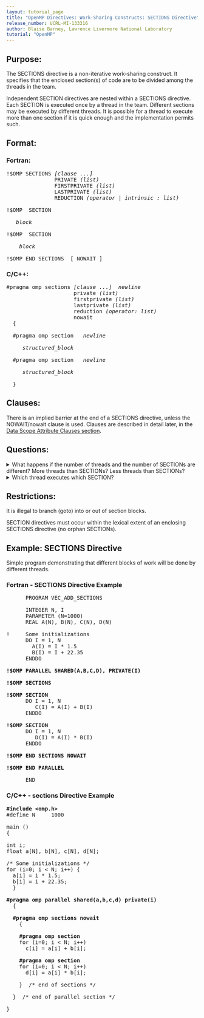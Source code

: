 ```yaml
---
layout: tutorial_page
title: "OpenMP Directives: Work-Sharing Constructs: SECTIONS Directive"
release_number: UCRL-MI-133316
author: Blaise Barney, Lawrence Livermore National Laboratory
tutorial: "OpenMP"
---
```


## Purpose:

The SECTIONS directive is a non-iterative work-sharing construct. It specifies that the enclosed section(s) of code are to be divided among the threads in the team.

Independent SECTION directives are nested within a SECTIONS directive. Each SECTION is executed once by a thread in the team. Different sections may be executed by different threads. It is possible for a thread to execute more than one section if it is quick enough and the implementation permits such.

## Format:

### Fortran:

<pre>
!$OMP SECTIONS <i>[clause ...] </i>
               PRIVATE <i>(list) </i>
               FIRSTPRIVATE <i>(list)</i> 
               LASTPRIVATE <i>(list)</i> 
               REDUCTION <i>(operator | intrinsic : list)</i> 

!$OMP  SECTION 

   <i>block</i>

!$OMP  SECTION 

    <i>block</i> 

!$OMP END SECTIONS  [ NOWAIT ]
</pre>

### C/C++:

<pre>
#pragma omp sections <i>[clause ...]  newline </i>
                     private <i>(list) </i>
                     firstprivate <i>(list)</i> 
                     lastprivate <i>(list) </i>
                     reduction <i>(operator: list)</i> 
                     nowait
  {

  #pragma omp section   <i>newline 

     structured_block</i>

  #pragma omp section   <i>newline 

     structured_block</i>

  }
</pre>

## Clauses:

There is an implied barrier at the end of a SECTIONS directive, unless the NOWAIT/nowait clause is used.
Clauses are described in detail later, in the [Data Scope Attribute Clauses section](data_scope.md).

## Questions:

<details>
  <summary>	What happens if the number of threads and the number of SECTIONs are different? More threads than SECTIONs? Less threads than SECTIONs?</summary>
  
#### ANSWER: 

If there are more threads than sections, some threads will not execute a section and some will.  If there are more sections than threads, the implementation defines how the extra sections are executed.
</details>

 <details>
  <summary>	Which thread executes which SECTION? </summary>
  
#### ANSWER: 

It is up to the implementation to decide which threads will execute a section and which threads will not, and it can vary from execution to execution.
</details>

## Restrictions:

It is illegal to branch (goto) into or out of section blocks.

SECTION directives must occur within the lexical extent of an enclosing SECTIONS directive (no orphan SECTIONs).

## Example: SECTIONS Directive

Simple program demonstrating that different blocks of work will be done by different threads.

### Fortran - SECTIONS Directive Example

<pre>
      PROGRAM VEC_ADD_SECTIONS

      INTEGER N, I
      PARAMETER (N=1000)
      REAL A(N), B(N), C(N), D(N)

!     Some initializations
      DO I = 1, N
        A(I) = I * 1.5
        B(I) = I + 22.35
      ENDDO

<b>!$OMP PARALLEL SHARED(A,B,C,D), PRIVATE(I)

!$OMP SECTIONS

!$OMP SECTION</b>
      DO I = 1, N
         C(I) = A(I) + B(I)
      ENDDO

<b>!$OMP SECTION</b>
      DO I = 1, N
         D(I) = A(I) * B(I)
      ENDDO

<b>!$OMP END SECTIONS NOWAIT

!$OMP END PARALLEL</b>

      END
</pre>

### C/C++ - sections Directive Example

<pre>
<b>#include &lt;omp.h&gt;</b>
#define N     1000

main ()
{

int i;
float a[N], b[N], c[N], d[N];

/* Some initializations */
for (i=0; i < N; i++) {
  a[i] = i * 1.5;
  b[i] = i + 22.35;
  }

<b>#pragma omp parallel shared(a,b,c,d) private(i)</b>
  {

  <b>#pragma omp sections nowait</b>
    {

<b>    #pragma omp section</b>
    for (i=0; i < N; i++)
      c[i] = a[i] + b[i];

<b>    #pragma omp section</b>
    for (i=0; i < N; i++)
      d[i] = a[i] * b[i];

    }  /* end of sections */

  }  /* end of parallel section */

}
</pre>

